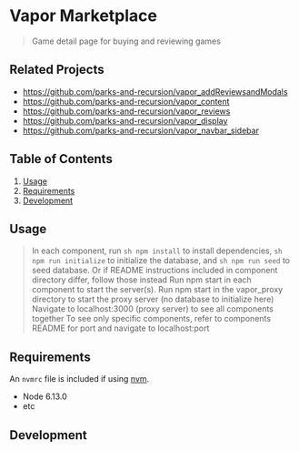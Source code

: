 # Vapor Marketplace

> Game detail page for buying and reviewing games

## Related Projects

  - https://github.com/parks-and-recursion/vapor_addReviewsandModals
  - https://github.com/parks-and-recursion/vapor_content
  - https://github.com/parks-and-recursion/vapor_reviews
  - https://github.com/parks-and-recursion/vapor_display
  - https://github.com/parks-and-recursion/vapor_navbar_sidebar

## Table of Contents

1. [Usage](#Usage)
1. [Requirements](#requirements)
1. [Development](#development)

## Usage

> In each component, run ```sh npm install``` to install dependencies, ```sh npm run initialize``` to initialize the database, and ```sh npm run seed``` to seed database.
> Or if README instructions included in component directory differ, follow those instead
> Run npm start in each component to start the server(s).
> Run npm start in the vapor_proxy directory to start the proxy server (no database to initialize here)
> Navigate to localhost:3000 (proxy server) to see all components together
> To see only specific components, refer to components README for port and navigate to localhost:port

## Requirements

An `nvmrc` file is included if using [nvm](https://github.com/creationix/nvm).

- Node 6.13.0
- etc

## Development
